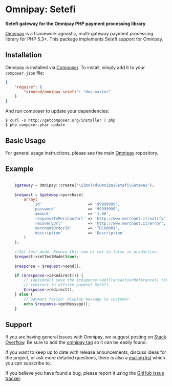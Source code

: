 # Omnipay: Setefi

**Setefi gateway for the Omnipay PHP payment processing library**

[Omnipay](https://github.com/omnipay/omnipay) is a framework agnostic, multi-gateway payment
processing library for PHP 5.3+. This package implements Setefi support for Omnipay.

## Installation

Omnipay is installed via [Composer](http://getcomposer.org/). To install, simply add it
to your `composer.json` file:

```json
{
    "require": {
        "simotod/omnipay-setefi": "dev-master"
    }
}
```

And run composer to update your dependencies:

    $ curl -s http://getcomposer.org/installer | php
    $ php composer.phar update

## Basic Usage

For general usage instructions, please see the main [Omnipay](https://github.com/omnipay/omnipay)
repository.

## Example

```php

	$gateway = Omnipay::create('\SimoTod\OmnipaySetefi\Gateway');
	
	$request = $gateway->purchase( 
 		array(		
            'id'                    => '99999999',
            'password'              => '99999999',
            'amount'                => '1.00',
            'responseToMerchantUrl' => 'http://www.merchant.it/notify',
            'recoveryUrl'           => 'http://www.merchant.it/error',
            'merchantOrderId'       => 'TRCK0001',
            'description'           => 'Description'
 		)
	);
	
	//Set test mode. Remove this row or set to false in production.
	$request->setTestMode(true);
	
	$response = $request->send();

	if ($response->isRedirect()) {
		// (optional) save the $response->getTransactionReference() token.  
        // redirect to offsite payment Setefi
        $response->redirect();
    } else {
        // payment failed: display message to customer
        echo $response->getMessage();
    }

```
        
## Support

If you are having general issues with Omnipay, we suggest posting on
[Stack Overflow](http://stackoverflow.com/). Be sure to add the
[omnipay tag](http://stackoverflow.com/questions/tagged/omnipay) so it can be easily found.

If you want to keep up to date with release anouncements, discuss ideas for the project,
or ask more detailed questions, there is also a [mailing list](https://groups.google.com/forum/#!forum/omnipay) which
you can subscribe to.

If you believe you have found a bug, please report it using the [GitHub issue tracker](https://github.com/Cardgate/omnipay-cardgate/issues).